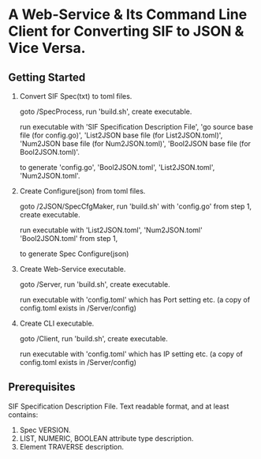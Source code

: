 # A Web-Service & Its Command Line Client for Converting SIF to JSON & Vice Versa.

## Getting Started

1. Convert SIF Spec(txt) to toml files.

    goto /SpecProcess, run 'build.sh', create executable.

    run executable with 'SIF Specification Description File',
                        'go source base file (for config.go)',
                        'List2JSON base file (for List2JSON.toml)',
                        'Num2JSON base file (for Num2JSON.toml)',
                        'Bool2JSON base file (for Bool2JSON.toml)'.

    to generate 'config.go',
                'Bool2JSON.toml',
                'List2JSON.toml',
                'Num2JSON.toml'.

2. Create Configure(json) from toml files.

    goto /2JSON/SpecCfgMaker, run 'build.sh'
                              with 'config.go' from step 1, create executable.

    run executable with 'List2JSON.toml',
                        'Num2JSON.toml'
                        'Bool2JSON.toml' from step 1,

    to generate Spec Configure(json)

3. Create Web-Service executable.

    goto /Server, run 'build.sh', create executable.

    run executable with 'config.toml' which has Port setting etc.
    (a copy of config.toml exists in /Server/config)

4. Create CLI executable.

    goto /Client, run 'build.sh', create executable.

    run executable with 'config.toml' which has IP setting etc.
    (a copy of config.toml exists in /Server/config)

## Prerequisites

SIF Specification Description File.
Text readable format, and at least contains:

   1. Spec VERSION.
   2. LIST, NUMERIC, BOOLEAN attribute type description.
   3. Element TRAVERSE description.
